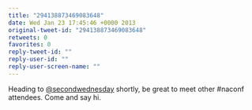 ```yaml
---
title: "294138873469083648"
date: Wed Jan 23 17:45:46 +0000 2013
original-tweet-id: "294138873469083648"
retweets: 0
favorites: 0
reply-tweet-id: ""
reply-user-id: ""
reply-user-screen-name: ""
---
```

Heading to <a href="https://twitter.com/secondwednesday">@secondwednesday</a> shortly, be great to meet other #naconf attendees. Come and say hi.
